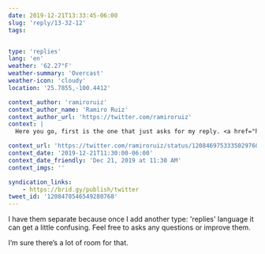```yaml
---
date: 2019-12-21T13:33:45-06:00
slug: 'reply/13-32-12'
tags:


type: 'replies'
lang: 'en'
weather: '62.27°F'
weather-summary: 'Overcast'
weather-icon: 'cloudy'
location: '25.7855,-100.4412'

context_author: 'ramiroruiz'
context_author_name: 'Ramiro Ruiz'
context_author_url: 'https://twitter.com/ramiroruiz'
context: |
  Here you go, first is the one that just asks for my reply. <a href="https://www.icloud.com/shortcuts/625a4c6d08cc49ceb954e4a8b0fd9ccf">https://www.icloud.com/shortcuts/625a4c6d08cc49ceb954e4a8b0fd9ccf</a> Then the replies shortcut, forms and publish the post <a href="https://ramiroruiz.com/replies/2019/12/21/13-28-41)">https://ramiroruiz.com/replies/2019/12/21/13-28-41)</a>

context_url: 'https://twitter.com/ramiroruiz/status/1208469753335029760?s=12'
context_date: '2019-12-21T11:30:00-06:00'
context_date_friendly: 'Dec 21, 2019 at 11:30 AM'
context_imgs: ''

syndication_links:
    - https://brid.gy/publish/twitter
tweet_id: '1208470546549280768'
---
```

I have them separate because once I add another type: 'replies'
language it can get a little confusing. Feel free to asks any questions or improve them. 

I’m sure there’s a lot of room for that.